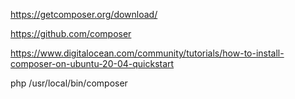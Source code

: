 https://getcomposer.org/download/

https://github.com/composer


https://www.digitalocean.com/community/tutorials/how-to-install-composer-on-ubuntu-20-04-quickstart

 php /usr/local/bin/composer